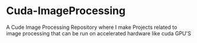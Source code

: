 # Cuda-ImageProcessing
A Cude Image Processing Repository where I make Projects related to image processing that can be run on accelerated hardware like cuda GPU'S
